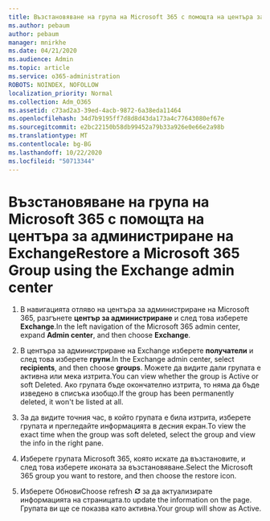 ```yaml
---
title: Възстановяване на група на Microsoft 365 с помощта на центъра за администриране на Exchange
ms.author: pebaum
author: pebaum
manager: mnirkhe
ms.date: 04/21/2020
ms.audience: Admin
ms.topic: article
ms.service: o365-administration
ROBOTS: NOINDEX, NOFOLLOW
localization_priority: Normal
ms.collection: Adm_O365
ms.assetid: c73ad2a3-39ed-4acb-9872-6a38eda11464
ms.openlocfilehash: 34d7b9195ff7d8d8d43da173a4c77643080ef67e
ms.sourcegitcommit: e2bc22150b58db99452a79b33a926e0e66e2a98b
ms.translationtype: MT
ms.contentlocale: bg-BG
ms.lasthandoff: 10/22/2020
ms.locfileid: "50713344"
---
```

# <a name="restore-a-microsoft-365-group-using-the-exchange-admin-center"></a><span data-ttu-id="3a2cb-102">Възстановяване на група на Microsoft 365 с помощта на центъра за администриране на Exchange</span><span class="sxs-lookup"><span data-stu-id="3a2cb-102">Restore a Microsoft 365 Group using the Exchange admin center</span></span>

1. <span data-ttu-id="3a2cb-103">В навигацията отляво на центъра за администриране на Microsoft 365, разгънете **център за администриране** и след това изберете **Exchange**.</span><span class="sxs-lookup"><span data-stu-id="3a2cb-103">In the left navigation of the Microsoft 365 admin center, expand **Admin center**, and then choose **Exchange**.</span></span>
    
2. <span data-ttu-id="3a2cb-104">В центъра за администриране на Exchange изберете **получатели** и след това изберете **групи**.</span><span class="sxs-lookup"><span data-stu-id="3a2cb-104">In the Exchange admin center, select **recipients**, and then choose **groups**.</span></span> <span data-ttu-id="3a2cb-105">Можете да видите дали групата е активна или мека изтрита.</span><span class="sxs-lookup"><span data-stu-id="3a2cb-105">You can view whether the group is Active or soft Deleted.</span></span> <span data-ttu-id="3a2cb-106">Ако групата бъде окончателно изтрита, то няма да бъде изведено в списъка изобщо.</span><span class="sxs-lookup"><span data-stu-id="3a2cb-106">If the group has been permanently deleted, it won't be listed at all.</span></span>
    
3. <span data-ttu-id="3a2cb-107">За да видите точния час, в който групата е била изтрита, изберете групата и прегледайте информацията в десния екран.</span><span class="sxs-lookup"><span data-stu-id="3a2cb-107">To view the exact time when the group was soft deleted, select the group and view the info in the right pane.</span></span>
    
4. <span data-ttu-id="3a2cb-108">Изберете групата Microsoft 365, която искате да възстановите, и след това изберете иконата за възстановяване.</span><span class="sxs-lookup"><span data-stu-id="3a2cb-108">Select the Microsoft 365 group you want to restore, and then choose the restore icon.</span></span>
    
5. <span data-ttu-id="3a2cb-109">Изберете Обнови</span><span class="sxs-lookup"><span data-stu-id="3a2cb-109">Choose refresh</span></span> ![Икона за обновяване](media/6464df90-2a91-4c1f-92a6-9a38c7696ac3.gif) <span data-ttu-id="3a2cb-111">за да актуализирате информацията на страницата.</span><span class="sxs-lookup"><span data-stu-id="3a2cb-111">to update the information on the page.</span></span> <span data-ttu-id="3a2cb-112">Групата ви ще се показва като активна.</span><span class="sxs-lookup"><span data-stu-id="3a2cb-112">Your group will show as Active.</span></span> 
    


